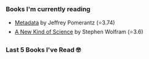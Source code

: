 ### Books I'm currently reading
<!-- GOODREADS-LIST:START -->
- [Metadata](https://www.goodreads.com/review/show/4363459975?utm_medium=api&utm_source=rss) by Jeffrey Pomerantz (⭐️3.74)
- [A New Kind of Science](https://www.goodreads.com/review/show/4668876684?utm_medium=api&utm_source=rss) by Stephen Wolfram (⭐️3.6)
<!-- GOODREADS-LIST:END -->

### Last 5 Books I've Read 🤓
<!-- GOODREADS-READ-LIST:START -->
<!-- GOODREADS-READ-LIST:END -->
